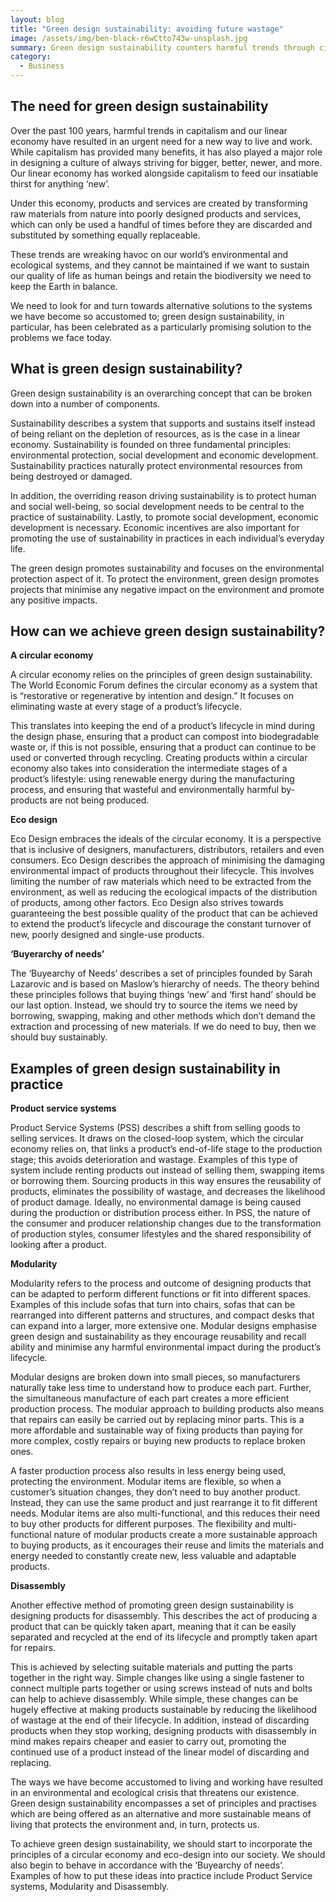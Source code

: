 ```yaml
---
layout: blog
title: "Green design sustainability: avoiding future wastage"
image: /assets/img/ben-black-r6wCtto743w-unsplash.jpg
summary: Green design sustainability counters harmful trends through circular economy, eco-design, and innovative practices like modularity and disassembly for environmental protection.
category:
  - Business
---
```



## The need for green design sustainability
Over the past 100 years, harmful trends in capitalism and our linear economy have resulted in an urgent need for a new way to live and work. While capitalism has provided many benefits, it has also played a major role in designing a culture of always striving for bigger, better, newer, and more. Our linear economy has worked alongside capitalism to feed our insatiable thirst for anything ‘new’.

Under this economy, products and services are created by transforming raw materials from nature into poorly designed products and services, which can only be used a handful of times before they are discarded and substituted by something equally replaceable.

These trends are wreaking havoc on our world’s environmental and ecological systems, and they cannot be maintained if we want to sustain our quality of life as human beings and retain the biodiversity we need to keep the Earth in balance.

We need to look for and turn towards alternative solutions to the systems we have become so accustomed to; green design sustainability, in particular, has been celebrated as a particularly promising solution to the problems we face today.

## What is green design sustainability?
Green design sustainability is an overarching concept that can be broken down into a number of components.

Sustainability describes a system that supports and sustains itself instead of being reliant on the depletion of resources, as is the case in a linear economy. Sustainability is founded on three fundamental principles: environmental protection, social development and economic development. Sustainability practices naturally protect environmental resources from being destroyed or damaged.

In addition, the overriding reason driving sustainability is to protect human and social well-being, so social development needs to be central to the practice of sustainability. Lastly, to promote social development, economic development is necessary. Economic incentives are also important for promoting the use of sustainability in practices in each individual’s everyday life.

The green design promotes sustainability and focuses on the environmental protection aspect of it. To protect the environment, green design promotes projects that minimise any negative impact on the environment and promote any positive impacts.

## How can we achieve green design sustainability?
**A circular economy**

A circular economy relies on the principles of green design sustainability. The World Economic Forum defines the circular economy as a system that is “restorative or regenerative by intention and design.” It focuses on eliminating waste at every stage of a product’s lifecycle.

This translates into keeping the end of a product’s lifecycle in mind during the design phase, ensuring that a product can compost into biodegradable waste or, if this is not possible, ensuring that a product can continue to be used or converted through recycling. Creating products within a circular economy also takes into consideration the intermediate stages of a product’s lifestyle: using renewable energy during the manufacturing process, and ensuring that wasteful and environmentally harmful by-products are not being produced.

**Eco design**

Eco Design embraces the ideals of the circular economy. It is a perspective that is inclusive of designers, manufacturers, distributors, retailers and even consumers. Eco Design describes the approach of minimising the damaging environmental impact of products throughout their lifecycle. This involves limiting the number of raw materials which need to be extracted from the environment, as well as reducing the ecological impacts of the distribution of products, among other factors. Eco Design also strives towards guaranteeing the best possible quality of the product that can be achieved to extend the product’s lifecycle and discourage the constant turnover of new, poorly designed and single-use products.

**‘Buyerarchy of needs’**

The ‘Buyearchy of Needs’ describes a set of principles founded by Sarah Lazarovic and is based on Maslow’s hierarchy of needs. The theory behind these principles follows that buying things ‘new’ and ‘first hand’ should be our last option. Instead, we should try to source the items we need by borrowing, swapping, making and other methods which don’t demand the extraction and processing of new materials. If we do need to buy, then we should buy sustainably.

## Examples of green design sustainability in practice
**Product service systems**

Product Service Systems (PSS) describes a shift from selling goods to selling services. It draws on the closed-loop system, which the circular economy relies on, that links a product’s end-of-life stage to the production stage; this avoids deterioration and wastage. Examples of this type of system include renting products out instead of selling them, swapping items or borrowing them. Sourcing products in this way ensures the reusability of products, eliminates the possibility of wastage, and decreases the likelihood of product damage. Ideally, no environmental damage is being caused during the production or distribution process either. In PSS, the nature of the consumer and producer relationship changes due to the transformation of production styles, consumer lifestyles and the shared responsibility of looking after a product.

**Modularity**

Modularity refers to the process and outcome of designing products that can be adapted to perform different functions or fit into different spaces. Examples of this include sofas that turn into chairs, sofas that can be rearranged into different patterns and structures, and compact desks that can expand into a larger, more extensive one. Modular designs emphasise green design and sustainability as they encourage reusability and recall ability and minimise any harmful environmental impact during the product’s lifecycle.

Modular designs are broken down into small pieces, so manufacturers naturally take less time to understand how to produce each part. Further, the simultaneous manufacture of each part creates a more efficient production process. The modular approach to building products also means that repairs can easily be carried out by replacing minor parts. This is a more affordable and sustainable way of fixing products than paying for more complex, costly repairs or buying new products to replace broken ones.

A faster production process also results in less energy being used, protecting the environment. Modular items are flexible, so when a customer’s situation changes, they don’t need to buy another product. Instead, they can use the same product and just rearrange it to fit different needs. Modular items are also multi-functional, and this reduces their need to buy other products for different purposes. The flexibility and multi-functional nature of modular products create a more sustainable approach to buying products, as it encourages their reuse and limits the materials and energy needed to constantly create new, less valuable and adaptable products.

**Disassembly**

Another effective method of promoting green design sustainability is designing products for disassembly. This describes the act of producing a product that can be quickly taken apart, meaning that it can be easily separated and recycled at the end of its lifecycle and promptly taken apart for repairs.

This is achieved by selecting suitable materials and putting the parts together in the right way. Simple changes like using a single fastener to connect multiple parts together or using screws instead of nuts and bolts can help to achieve disassembly. While simple, these changes can be hugely effective at making products sustainable by reducing the likelihood of wastage at the end of their lifecycle. In addition, instead of discarding products when they stop working, designing products with disassembly in mind makes repairs cheaper and easier to carry out, promoting the continued use of a product instead of the linear model of discarding and replacing.

The ways we have become accustomed to living and working have resulted in an environmental and ecological crisis that threatens our existence. Green design sustainability encompasses a set of principles and practises which are being offered as an alternative and more sustainable means of living that protects the environment and, in turn, protects us.

To achieve green design sustainability, we should start to incorporate the principles of a circular economy and eco-design into our society. We should also begin to behave in accordance with the ‘Buyearchy of needs’. Examples of how to put these ideas into practice include Product Service systems, Modularity and Disassembly.
